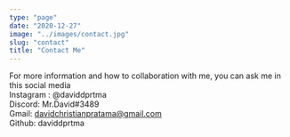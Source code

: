 ```yaml
---
type: "page"
date: "2020-12-27"
image: "../images/contact.jpg"
slug: "contact"
title: "Contact Me"
---
```


For more information and how to collaboration with me, you can ask me in this social media
<br>
Instagram : @daviddprtma
<br>
Discord: Mr.David#3489
<br>
Gmail: davidchristianpratama@gmail.com
<br>
Github: daviddprtma